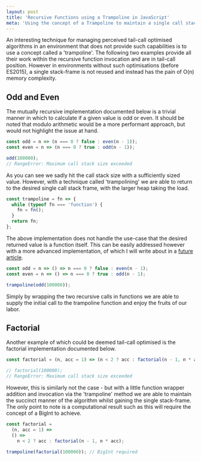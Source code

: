 ```yaml
---
layout: post
title: 'Recursive Functions using a Trampoline in JavaScript'
meta: 'Using the concept of a Trampoline to maintain a single call stack frame in JavaScript'
---
```


An interesting technique for managing perceived tail-call optimised algorithms in an environment that does not provide such capabilities is to use a concept called a 'trampoline'.
The following two examples provide all their work within the recursive function invocation and are in tail-call position.
However in environments without such optimisations (before ES2015), a single stack-frame is not reused and instead has the pain of O(n) memory complexity.

<!--more-->

## Odd and Even

The mutually recursive implementation documented below is a trivial manner in which to calculate if a given value is odd or even.
It should be noted that modulo arithmetic would be a more performant approach, but would not highlight the issue at hand.

```js
const odd = n => (n === 0 ? false : even(n - 1));
const even = n => (n === 0 ? true : odd(n - 1));

odd(100000);
// RangeError: Maximum call stack size exceeded
```

As you can see we sadly hit the call stack size with a sufficiently sized value.
However, with a technique called 'trampolining' we are able to return to the desired single call stack frame, with the larger heap taking the load.

```js
const trampoline = fn => {
  while (typeof fn === 'function') {
    fn = fn();
  }
  return fn;
};
```

The above implementation does not handle the use-case that the desired returned value is a function itself.
This can be easily addressed however with a more advanced implementation, of which I will write about in a [future article](/posts/even-higher-trampolining-in-javascript/).

```js
const odd = n => () => n === 0 ? false : even(n - 1);
const even = n => () => n === 0 ? true : odd(n - 1);

trampoline(odd(100000));
```

Simply by wrapping the two recursive calls in functions we are able to supply the initial call to the trampoline function and enjoy the fruits of our labor.

## Factorial

Another example of which could be deemed tail-call optimised is the factorial implementation documented below.

```js
const factorial = (n, acc = 1) => (n < 2 ? acc : factorial(n - 1, n * acc));

// factorial(100000);
// RangeError: Maximum call stack size exceeded
```

However, this is similarly not the case - but with a little function wrapper addition and invocation via the 'trampoline' method we are able to maintain the succinct manner of the algorithm whilst gaining the single stack-frame.
The only point to note is a computational result such as this will require the concept of a BigInt to achieve.

```js
const factorial =
  (n, acc = 1) =>
  () =>
    n < 2 ? acc : factorial(n - 1, n * acc);

trampoline(factorial(100000)); // BigInt required
```

